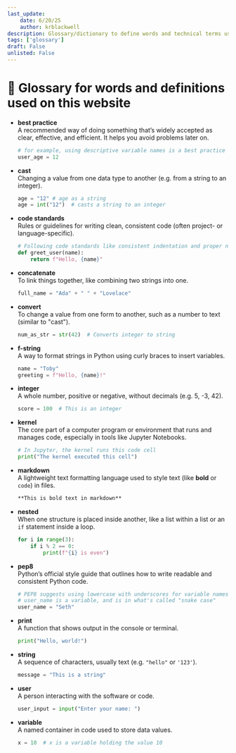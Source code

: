 ```yaml
---
last_update:
    date: 6/20/25
    author: krblackwell
description: Glossary/dictionary to define words and technical terms used on the site. 
tags: ['glossary']
draft: False
unlisted: False
---
```


# 📘 Glossary for words and definitions used on this website

- **best practice** \
  A recommended way of doing something that’s widely accepted as clear, effective, and efficient. It helps you avoid problems later on.
  
  ```python
  # for example, using descriptive variable names is a best practice
  user_age = 12
  ```
- **cast**\
  Changing a value from one data type to another (e.g. from a string to an integer).

  ```python
  age = "12" # age as a string
  age = int("12")  # casts a string to an integer
  ```

- **code standards**\
  Rules or guidelines for writing clean, consistent code (often project- or language-specific).

  ```python
  # Following code standards like consistent indentation and proper naming
  def greet_user(name):
      return f"Hello, {name}"
  ```

- **concatenate**\
  To link things together, like combining two strings into one.

  ```python
  full_name = "Ada" + " " + "Lovelace"
  ```

- **convert**\
  To change a value from one form to another, such as a number to text (similar to "cast").

  ```python
  num_as_str = str(42)  # Converts integer to string
  ```

- **f-string**\
  A way to format strings in Python using curly braces to insert variables.

  ```python
  name = "Toby"
  greeting = f"Hello, {name}!"
  ```

- **integer**\
  A whole number, positive or negative, without decimals (e.g. 5, -3, 42).

  ```python
  score = 100  # This is an integer
  ```

- **kernel**\
  The core part of a computer program or environment that runs and manages code, especially in tools like Jupyter Notebooks.

  ```python
  # In Jupyter, the kernel runs this code cell
  print("The kernel executed this cell")
  ```

- **markdown**\
  A lightweight text formatting language used to style text (like **bold** or `code`) in files.

  ```markdown
  **This is bold text in markdown**
  ```

- **nested**\
  When one structure is placed inside another, like a list within a list or an `if` statement inside a loop.

  ```python
  for i in range(3):
      if i % 2 == 0:
          print(f"{i} is even")
  ```

- **pep8**\
  Python’s official style guide that outlines how to write readable and consistent Python code.

  ```python
  # PEP8 suggests using lowercase with underscores for variable names
  # user_name is a variable, and is in what's called "snake case"
  user_name = "Seth"
  ```

- **print**\
  A function that shows output in the console or terminal.

  ```python
  print("Hello, world!")
  ```

- **string**\
  A sequence of characters, usually text (e.g. `"hello"` or `'123'`).

  ```python
  message = "This is a string"
  ```

- **user**\
  A person interacting with the software or code.

  ```python
  user_input = input("Enter your name: ")
  ```

- **variable**\
  A named container in code used to store data values.

  ```python
  x = 10  # x is a variable holding the value 10
  ```
  

